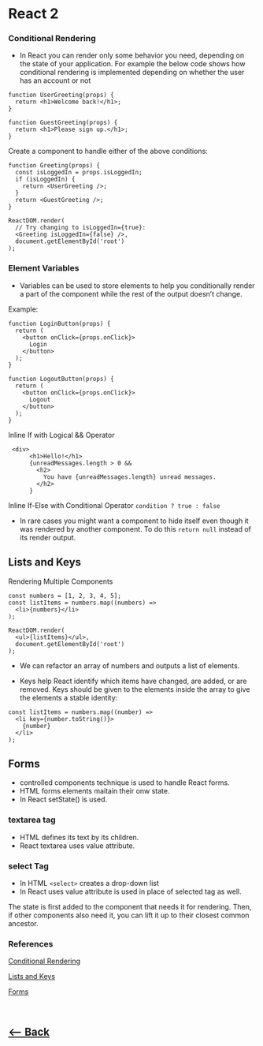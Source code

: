 # React 2

### Conditional Rendering

* In React you can render only some behavior you need, depending on the state of your application.
For example the below code shows how conditional rendering is implemented depending on whether the user has an account or not
```
function UserGreeting(props) {
  return <h1>Welcome back!</h1>;
}

function GuestGreeting(props) {
  return <h1>Please sign up.</h1>;
}
```
Create a component to handle either of the above conditions:
```
function Greeting(props) {
  const isLoggedIn = props.isLoggedIn;
  if (isLoggedIn) {
    return <UserGreeting />;
  }
  return <GuestGreeting />;
}

ReactDOM.render(
  // Try changing to isLoggedIn={true}:
  <Greeting isLoggedIn={false} />,
  document.getElementById('root')
);
```

### Element Variables

* Variables can be used to store elements to help you conditionally render a part of the component while the rest of the output doesn’t change.

Example:
```
function LoginButton(props) {
  return (
    <button onClick={props.onClick}>
      Login
    </button>
  );
}

function LogoutButton(props) {
  return (
    <button onClick={props.onClick}>
      Logout
    </button>
  );
}
```

Inline If with Logical && Operator
```
 <div>
      <h1>Hello!</h1>
      {unreadMessages.length > 0 &&
        <h2>
          You have {unreadMessages.length} unread messages.
        </h2>
      }
```

Inline If-Else with Conditional Operator
` condition ? true : false `

* In rare cases you might want a component to hide itself even though it was rendered by another component. To do this `return null` instead of its render output.

## Lists and Keys
Rendering Multiple Components
```
const numbers = [1, 2, 3, 4, 5];
const listItems = numbers.map((numbers) =>
  <li>{numbers}</li>
);

ReactDOM.render(
  <ul>{listItems}</ul>,
  document.getElementById('root')
);
```

* We can refactor an array of numbers and outputs a list of elements.

* Keys help React identify which items have changed, are added, or are removed. Keys should be given to the elements inside the array to give the elements a stable identity:

```
const listItems = numbers.map((number) =>
  <li key={number.toString()}>
    {number}
  </li>
);
```

## Forms

* controlled components technique is used to handle React forms.
* HTML forms elements maitain their onw state.
* In React setState() is used.
### textarea tag
* HTML defines its text by its children.
* React textarea uses value attribute.

### select Tag
* In HTML `<select>` creates a drop-down list
* In React uses value attribute is used in place of selected tag as well.

The state is first added to the component that needs it for rendering. Then, if other components also need it, you can lift it up to their closest common ancestor.
<br />

### References

[Conditional Rendering](https://reactjs.org/docs/conditional-rendering.html)

[Lists and Keys](https://reactjs.org/docs/lists-and-keys.html)

[Forms](https://reactjs.org/docs/forms.html)

<br />

## [<-- Back](README.md)
